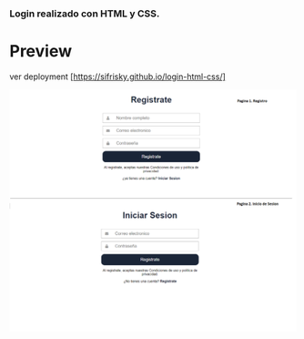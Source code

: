 ### Login realizado con HTML y CSS.


# Preview
ver deployment [https://sifrisky.github.io/login-html-css/]

![](docs/screenshot.png)


